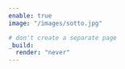 ```yaml
---
enable: true
image: "/images/sotto.jpg"

# don't create a separate page
_build:
  render: "never"
---
```


